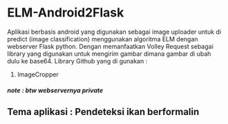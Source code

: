 # ELM-Android2Flask
Aplikasi berbasis android yang digunakan sebagai image uploader untuk di predict (image classification) menggunakan algoritma ELM dengan webserver Flask python. Dengan memanfaatkan Volley Request sebagai library yang digunakan untuk mengirim gambar dimana gambar di ubah dulu ke base64. Library Github yang di gunakan :
1. ImageCropper
##### note : btw webservernya private
## Tema aplikasi : Pendeteksi ikan berformalin
